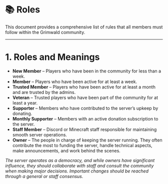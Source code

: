 # 📚 **Roles**

This document provides a comprehensive list of rules that all members must follow within the Grimwald community.

---

# **1. Roles and Meanings**

- **New Member** – Players who have been in the community for less than a week.
- **Member** – Players who have been active for at least a week.
- **Trusted Member** – Players who have been active for at least a month and are trusted by the admins.
- **Veteran** – Trusted players who have been part of the community for at least a year.
- **Supporter** – Members who have contributed to the server’s upkeep by donating.
- **Monthly Supporter** – Members with an active donation subscription to the server.
- **Staff Member** – Discord or Minecraft staff responsible for maintaining smooth server operations.
- **Owner** – The people in charge of keeping the server running. They often contribute the most to funding the server, handle technical aspects, make announcements, and work behind the scenes.

*The server operates as a democracy, and while owners have significant influence, they should collaborate with staff and consult the community when making major decisions. Important changes should be reached through a general or staff consensus.*


